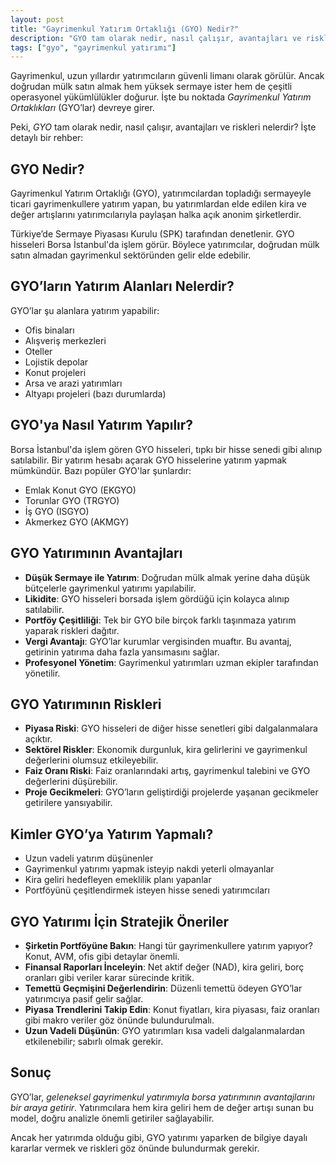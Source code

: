```yaml
---
layout: post
title: "Gayrimenkul Yatırım Ortaklığı (GYO) Nedir?"
description: "GYO tam olarak nedir, nasıl çalışır, avantajları ve riskleri nelerdir?"
tags: ["gyo", "gayrimenkul yatırımı"]
---
```


Gayrimenkul, uzun yıllardır yatırımcıların güvenli limanı olarak görülür. Ancak doğrudan mülk satın almak hem yüksek sermaye ister hem de çeşitli operasyonel yükümlülükler doğurur. İşte bu noktada *Gayrimenkul Yatırım Ortaklıkları* (GYO’lar) devreye girer.

Peki, *GYO* tam olarak nedir, nasıl çalışır, avantajları ve riskleri nelerdir? İşte detaylı bir rehber:

## GYO Nedir?

Gayrimenkul Yatırım Ortaklığı (GYO), yatırımcılardan topladığı sermayeyle ticari gayrimenkullere yatırım yapan, bu yatırımlardan elde edilen kira ve değer artışlarını yatırımcılarıyla paylaşan halka açık anonim şirketlerdir.

Türkiye’de Sermaye Piyasası Kurulu (SPK) tarafından denetlenir. GYO hisseleri Borsa İstanbul'da işlem görür. Böylece yatırımcılar, doğrudan mülk satın almadan gayrimenkul sektöründen gelir elde edebilir.

## GYO’ların Yatırım Alanları Nelerdir?

GYO’lar şu alanlara yatırım yapabilir:

- Ofis binaları
- Alışveriş merkezleri
- Oteller
- Lojistik depolar
- Konut projeleri
- Arsa ve arazi yatırımları
- Altyapı projeleri (bazı durumlarda)

## GYO'ya Nasıl Yatırım Yapılır?

Borsa İstanbul'da işlem gören GYO hisseleri, tıpkı bir hisse senedi gibi alınıp satılabilir. Bir yatırım hesabı açarak GYO hisselerine yatırım yapmak mümkündür. Bazı popüler GYO'lar şunlardır:

- Emlak Konut GYO (EKGYO)
- Torunlar GYO (TRGYO)
- İş GYO (ISGYO)
- Akmerkez GYO (AKMGY)

## GYO Yatırımının Avantajları

- **Düşük Sermaye ile Yatırım**: Doğrudan mülk almak yerine daha düşük bütçelerle gayrimenkul yatırımı yapılabilir.
- **Likidite**: GYO hisseleri borsada işlem gördüğü için kolayca alınıp satılabilir.
- **Portföy Çeşitliliği**: Tek bir GYO bile birçok farklı taşınmaza yatırım yaparak riskleri dağıtır.
- **Vergi Avantajı**: GYO’lar kurumlar vergisinden muaftır. Bu avantaj, getirinin yatırıma daha fazla yansımasını sağlar.
- **Profesyonel Yönetim**: Gayrimenkul yatırımları uzman ekipler tarafından yönetilir.

## GYO Yatırımının Riskleri

- **Piyasa Riski**: GYO hisseleri de diğer hisse senetleri gibi dalgalanmalara açıktır.
- **Sektörel Riskler**: Ekonomik durgunluk, kira gelirlerini ve gayrimenkul değerlerini olumsuz etkileyebilir.
- **Faiz Oranı Riski**: Faiz oranlarındaki artış, gayrimenkul talebini ve GYO değerlerini düşürebilir.
- **Proje Gecikmeleri**: GYO’ların geliştirdiği projelerde yaşanan gecikmeler getirilere yansıyabilir.

## Kimler GYO’ya Yatırım Yapmalı?

- Uzun vadeli yatırım düşünenler
- Gayrimenkul yatırımı yapmak isteyip nakdi yeterli olmayanlar
- Kira geliri hedefleyen emeklilik planı yapanlar
- Portföyünü çeşitlendirmek isteyen hisse senedi yatırımcıları

## GYO Yatırımı İçin Stratejik Öneriler

- **Şirketin Portföyüne Bakın**: Hangi tür gayrimenkullere yatırım yapıyor? Konut, AVM, ofis gibi detaylar önemli.
- **Finansal Raporları İnceleyin**: Net aktif değer (NAD), kira geliri, borç oranları gibi veriler karar sürecinde kritik.
- **Temettü Geçmişini Değerlendirin**: Düzenli temettü ödeyen GYO’lar yatırımcıya pasif gelir sağlar.
- **Piyasa Trendlerini Takip Edin**: Konut fiyatları, kira piyasası, faiz oranları gibi makro veriler göz önünde bulundurulmalı.
- **Uzun Vadeli Düşünün**: GYO yatırımları kısa vadeli dalgalanmalardan etkilenebilir; sabırlı olmak gerekir.

## Sonuç

GYO’lar, *geleneksel gayrimenkul yatırımıyla borsa yatırımının avantajlarını bir araya getirir*. Yatırımcılara hem kira geliri hem de değer artışı sunan bu model, doğru analizle önemli getiriler sağlayabilir.

Ancak her yatırımda olduğu gibi, GYO yatırımı yaparken de bilgiye dayalı kararlar vermek ve riskleri göz önünde bulundurmak gerekir.